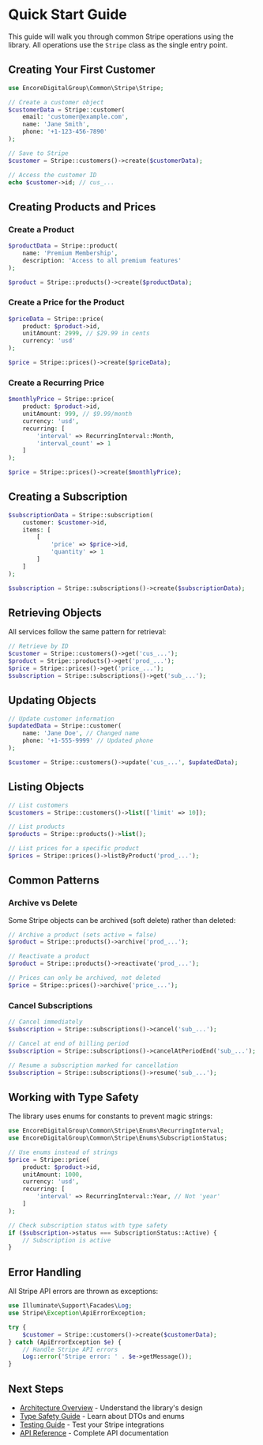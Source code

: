 # Quick Start Guide

This guide will walk you through common Stripe operations using the library. All operations use the `Stripe` class as the single entry point.

## Creating Your First Customer

```php
use EncoreDigitalGroup\Common\Stripe\Stripe;

// Create a customer object
$customerData = Stripe::customer(
    email: 'customer@example.com',
    name: 'Jane Smith',
    phone: '+1-123-456-7890'
);

// Save to Stripe
$customer = Stripe::customers()->create($customerData);

// Access the customer ID
echo $customer->id; // cus_...
```

## Creating Products and Prices

### Create a Product

```php
$productData = Stripe::product(
    name: 'Premium Membership',
    description: 'Access to all premium features'
);

$product = Stripe::products()->create($productData);
```

### Create a Price for the Product

```php
$priceData = Stripe::price(
    product: $product->id,
    unitAmount: 2999, // $29.99 in cents
    currency: 'usd'
);

$price = Stripe::prices()->create($priceData);
```

### Create a Recurring Price

```php
$monthlyPrice = Stripe::price(
    product: $product->id,
    unitAmount: 999, // $9.99/month
    currency: 'usd',
    recurring: [
        'interval' => RecurringInterval::Month,
        'interval_count' => 1
    ]
);

$price = Stripe::prices()->create($monthlyPrice);
```

## Creating a Subscription

```php
$subscriptionData = Stripe::subscription(
    customer: $customer->id,
    items: [
        [
            'price' => $price->id,
            'quantity' => 1
        ]
    ]
);

$subscription = Stripe::subscriptions()->create($subscriptionData);
```

## Retrieving Objects

All services follow the same pattern for retrieval:

```php
// Retrieve by ID
$customer = Stripe::customers()->get('cus_...');
$product = Stripe::products()->get('prod_...');
$price = Stripe::prices()->get('price_...');
$subscription = Stripe::subscriptions()->get('sub_...');
```

## Updating Objects

```php
// Update customer information
$updatedData = Stripe::customer(
    name: 'Jane Doe', // Changed name
    phone: '+1-555-9999' // Updated phone
);

$customer = Stripe::customers()->update('cus_...', $updatedData);
```

## Listing Objects

```php
// List customers
$customers = Stripe::customers()->list(['limit' => 10]);

// List products
$products = Stripe::products()->list();

// List prices for a specific product
$prices = Stripe::prices()->listByProduct('prod_...');
```

## Common Patterns

### Archive vs Delete

Some Stripe objects can be archived (soft delete) rather than deleted:

```php
// Archive a product (sets active = false)
$product = Stripe::products()->archive('prod_...');

// Reactivate a product
$product = Stripe::products()->reactivate('prod_...');

// Prices can only be archived, not deleted
$price = Stripe::prices()->archive('price_...');
```

### Cancel Subscriptions

```php
// Cancel immediately
$subscription = Stripe::subscriptions()->cancel('sub_...');

// Cancel at end of billing period
$subscription = Stripe::subscriptions()->cancelAtPeriodEnd('sub_...');

// Resume a subscription marked for cancellation
$subscription = Stripe::subscriptions()->resume('sub_...');
```

## Working with Type Safety

The library uses enums for constants to prevent magic strings:

```php
use EncoreDigitalGroup\Common\Stripe\Enums\RecurringInterval;
use EncoreDigitalGroup\Common\Stripe\Enums\SubscriptionStatus;

// Use enums instead of strings
$price = Stripe::price(
    product: $product->id,
    unitAmount: 1000,
    currency: 'usd',
    recurring: [
        'interval' => RecurringInterval::Year, // Not 'year'
    ]
);

// Check subscription status with type safety
if ($subscription->status === SubscriptionStatus::Active) {
    // Subscription is active
}
```

## Error Handling

All Stripe API errors are thrown as exceptions:

```php
use Illuminate\Support\Facades\Log;
use Stripe\Exception\ApiErrorException;

try {
    $customer = Stripe::customers()->create($customerData);
} catch (ApiErrorException $e) {
    // Handle Stripe API errors
    Log::error('Stripe error: ' . $e->getMessage());
}
```

## Next Steps

- [Architecture Overview](architecture.md) - Understand the library's design
- [Type Safety Guide](type-safety.md) - Learn about DTOs and enums
- [Testing Guide](testing.md) - Test your Stripe integrations
- [API Reference](api/stripe-facade.md) - Complete API documentation
